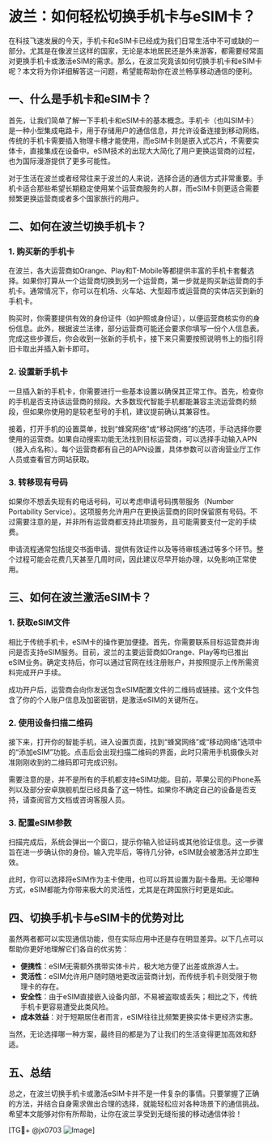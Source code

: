 # 波兰：如何轻松切换手机卡与eSIM卡？

在科技飞速发展的今天，手机卡和eSIM卡已经成为我们日常生活中不可或缺的一部分。尤其是在像波兰这样的国家，无论是本地居民还是外来游客，都需要经常面对更换手机卡或激活eSIM的需求。那么，在波兰究竟该如何切换手机卡和eSIM卡呢？本文将为你详细解答这一问题，希望能帮助你在波兰畅享移动通信的便利。

## 一、什么是手机卡和eSIM卡？

首先，让我们简单了解一下手机卡和eSIM卡的基本概念。手机卡（也叫SIM卡）是一种小型集成电路卡，用于存储用户的通信信息，并允许设备连接到移动网络。传统的手机卡需要插入物理卡槽才能使用，而eSIM卡则是嵌入式芯片，不需要实体卡，直接集成在设备中。eSIM技术的出现大大简化了用户更换运营商的过程，也为国际漫游提供了更多可能性。

对于生活在波兰或者经常往来于波兰的人来说，选择合适的通信方式非常重要。手机卡适合那些希望长期稳定使用某个运营商服务的人群，而eSIM卡则更适合需要频繁更换运营商或者多个国家旅行的用户。

## 二、如何在波兰切换手机卡？

### 1. 购买新的手机卡

在波兰，各大运营商如Orange、Play和T-Mobile等都提供丰富的手机卡套餐选择。如果你打算从一个运营商切换到另一个运营商，第一步就是购买新运营商的手机卡。通常情况下，你可以在机场、火车站、大型超市或运营商的实体店买到新的手机卡。

购买时，你需要提供有效的身份证件（如护照或身份证），以便运营商核实你的身份信息。此外，根据波兰法律，部分运营商可能还会要求你填写一份个人信息表。完成这些步骤后，你会收到一张新的手机卡，接下来只需要按照说明书上的指引将旧卡取出并插入新卡即可。

### 2. 设置新手机卡

一旦插入新的手机卡，你需要进行一些基本设置以确保其正常工作。首先，检查你的手机是否支持该运营商的频段。大多数现代智能手机都能兼容主流运营商的频段，但如果你使用的是较老型号的手机，建议提前确认其兼容性。

接着，打开手机的设置菜单，找到“蜂窝网络”或“移动网络”的选项，手动选择你要使用的运营商。如果自动搜索功能无法找到目标运营商，可以选择手动输入APN（接入点名称）。每个运营商都有自己的APN设置，具体参数可以咨询营业厅工作人员或查看官方网站获取。

### 3. 转移现有号码

如果你不想丢失现有的电话号码，可以考虑申请号码携带服务（Number Portability Service）。这项服务允许用户在更换运营商的同时保留原有号码。不过需要注意的是，并非所有运营商都支持此项服务，且可能需要支付一定的手续费。

申请流程通常包括提交书面申请、提供有效证件以及等待审核通过等多个环节。整个过程可能会花费几天甚至几周时间，因此建议尽早开始办理，以免影响正常使用。

## 三、如何在波兰激活eSIM卡？

### 1. 获取eSIM文件

相比于传统手机卡，eSIM卡的操作更加便捷。首先，你需要联系目标运营商并询问是否支持eSIM服务。目前，波兰的主要运营商如Orange、Play等均已推出eSIM业务。确定支持后，你可以通过官网在线注册账户，并按照提示上传所需资料完成开户手续。

成功开户后，运营商会向你发送包含eSIM配置文件的二维码或链接。这个文件包含了你的个人账户信息及加密密钥，是激活eSIM的关键所在。

### 2. 使用设备扫描二维码

接下来，打开你的智能手机，进入设置页面，找到“蜂窝网络”或“移动网络”选项中的“添加eSIM”功能。点击后会出现扫描二维码的界面，此时只需用手机摄像头对准刚刚收到的二维码即可完成识别。

需要注意的是，并不是所有的手机都支持eSIM功能。目前，苹果公司的iPhone系列以及部分安卓旗舰机型已经具备了这一特性。如果你不确定自己的设备是否支持，请查阅官方文档或咨询客服人员。

### 3. 配置eSIM参数

扫描完成后，系统会弹出一个窗口，提示你输入验证码或其他验证信息。这一步骤旨在进一步确认你的身份。输入完毕后，等待几分钟，eSIM就会被激活并立即生效。

此时，你可以选择将eSIM作为主卡使用，也可以将其设置为副卡备用。无论哪种方式，eSIM都能为你带来极大的灵活性，尤其是在跨国旅行时更是如此。

## 四、切换手机卡与eSIM卡的优势对比

虽然两者都可以实现通信功能，但在实际应用中还是存在明显差异。以下几点可以帮助你更好地理解它们各自的优劣势：

- **便携性**：eSIM无需额外携带实体卡片，极大地方便了出差或旅游人士。
- **灵活性**：eSIM允许用户随时随地更改运营商计划，而传统手机卡则受限于物理卡的存在。
- **安全性**：由于eSIM直接嵌入设备内部，不易被盗取或丢失；相比之下，传统手机卡更容易遭受此类风险。
- **成本效益**：对于短期居住者而言，eSIM往往比频繁更换实体卡更经济实惠。

当然，无论选择哪一种方案，最终目的都是为了让我们的生活变得更加高效和舒适。

## 五、总结

总之，在波兰切换手机卡或激活eSIM卡并不是一件复杂的事情。只要掌握了正确的方法，并结合自身需求做出合理的选择，就能轻松应对各种场景下的通信挑战。希望本文能够对你有所帮助，让你在波兰享受到无缝衔接的移动通信体验！

[TG💪+ @jx0703 ![Image](https://github.com/user-attachments/assets/dbca1d08-cadb-493c-b0ec-ad6f7a83f270)]